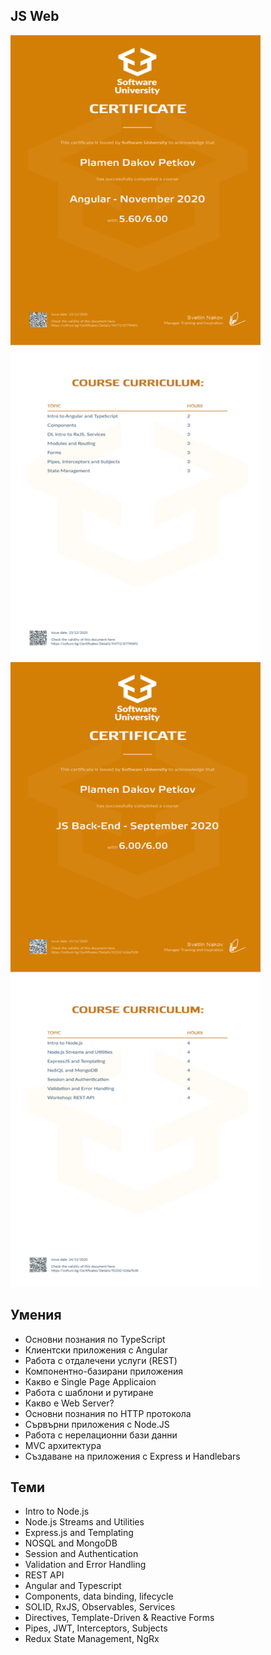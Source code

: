 ## JS Web

<img src="https://github.com/PPetkov2000/JS-Web/blob/main/JS-Frontend/Angular%20-%20November%202020%20-%20Certificate.jpeg" width="400" height="1000">
<img src="https://github.com/PPetkov2000/JS-Web/blob/main/JS-Backend/JS%20Back-End%20-%20September%202020%20-%20Certificate.jpeg" width="400" height="1000">

## Умения

- Основни познания по TypeScript
- Клиентски приложения с Angular
- Работа с отдалечени услуги (REST)
- Компонентно-базирани приложения
- Какво е Single Page Applicaion
- Работа с шаблони и рутиране
- Какво е Web Server?
- Основни познания по HTTP протокола
- Сървърни приложения с Node.JS
- Работа с нерелационни бази данни
- MVC архитектура
- Създаване на приложения с Express и Handlebars

## Теми

- Intro to Node.js
- Node.js Streams and Utilities
- Express.js and Templating
- NOSQL and MongoDB
- Session and Authentication
- Validation and Error Handling
- REST API
- Angular and Typescript
- Components, data binding, lifecycle
- SOLID, RxJS, Observables, Services
- Directives, Template-Driven & Reactive Forms
- Pipes, JWT, Interceptors, Subjects
- Redux State Management, NgRx
